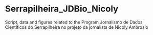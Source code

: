 # Serrapilheira_JDBio_Nicoly
Script, data and figures related to the Program Jornalismo de Dados Científicos do Serrapilheira no projeto da jornalista de Nicoly Ambrosio
